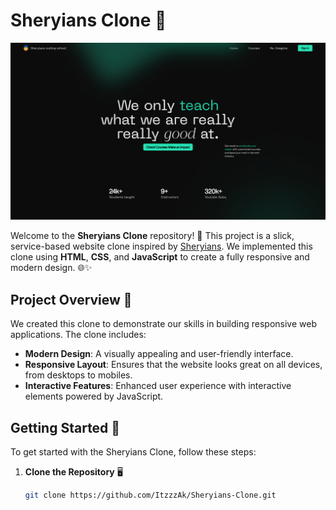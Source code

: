# Sheryians Clone 🎨

![Sheryians Clone](/banner.png) <!-- Replace with the path to your website image -->

Welcome to the **Sheryians Clone** repository! 🚀 This project is a slick, service-based website clone inspired by [Sheryians](https://www.sheryians.com). We implemented this clone using **HTML**, **CSS**, and **JavaScript** to create a fully responsive and modern design. 🌐✨

## Project Overview 📝

We created this clone to demonstrate our skills in building responsive web applications. The clone includes:

- **Modern Design**: A visually appealing and user-friendly interface.
- **Responsive Layout**: Ensures that the website looks great on all devices, from desktops to mobiles.
- **Interactive Features**: Enhanced user experience with interactive elements powered by JavaScript.

## Getting Started 🚀

To get started with the Sheryians Clone, follow these steps:

1. **Clone the Repository** 🖥️

   ```bash
   git clone https://github.com/ItzzzAk/Sheryians-Clone.git
